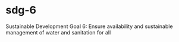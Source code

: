 # sdg-6
Sustainable Development Goal 6: Ensure availability and sustainable management of water and sanitation for all
